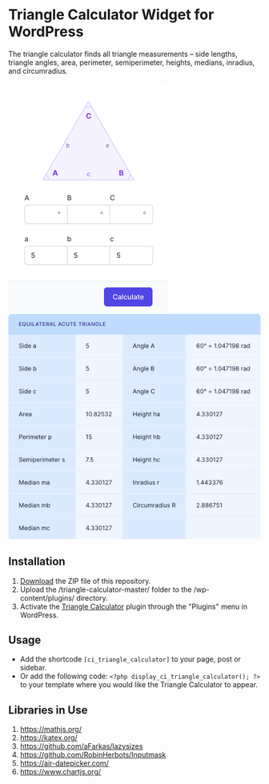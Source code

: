 # Triangle Calculator Widget for WordPress

The triangle calculator finds all triangle measurements – side lengths, triangle angles, area, perimeter, semiperimeter, heights, medians, inradius, and circumradius.

![Triangle Calculator Input Form](/assets/images/screenshot-1.png "Triangle Calculator Input Form")
![Triangle Calculator Calculation Results](/assets/images/screenshot-2.png "Triangle Calculator Calculation Results")

## Installation

1. [Download](https://github.com/pub-calculator-io/triangle-calculator/archive/refs/heads/master.zip) the ZIP file of this repository.
2. Upload the /triangle-calculator-master/ folder to the /wp-content/plugins/ directory.
3. Activate the [Triangle Calculator](https://www.calculator.io/triangle-calculator/ "Triangle Calculator Homepage") plugin through the "Plugins" menu in WordPress.

## Usage
* Add the shortcode `[ci_triangle_calculator]` to your page, post or sidebar.
* Or add the following code: `<?php display_ci_triangle_calculator(); ?>` to your template where you would like the Triangle Calculator to appear.

## Libraries in Use
1. https://mathjs.org/
2. https://katex.org/
3. https://github.com/aFarkas/lazysizes
4. https://github.com/RobinHerbots/Inputmask
5. https://air-datepicker.com/
6. https://www.chartjs.org/
